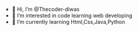 - 👋 Hi, I’m @Thecoder-diwas
- 👀 I’m interested in code learning web developing
- 🌱 I’m currently learning Html,Css,Java,Python
  

<!---
Thecoder-diwas/Thecoder-diwas is a ✨ special ✨ repository because its `README.md` (this file) appears on your GitHub profile.
You can click the Preview link to take a look at your changes.
--->
